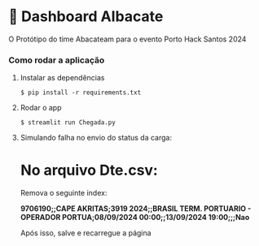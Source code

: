# 🎈 Dashboard AIbacate

O Protótipo do time Abacateam para o evento Porto Hack Santos 2024

### Como rodar a aplicação

1. Instalar as dependências

   ```
   $ pip install -r requirements.txt
   ```

2. Rodar o app

   ```
   $ streamlit run Chegada.py
   ```

3. Simulando falha no envio do status da carga:

   # No arquivo Dte.csv:
   Remova o seguinte index:
   
   **9706190;;CAPE AKRITAS;3919 2024;;BRASIL TERM. PORTUARIO - OPERADOR PORTUA;08/09/2024 00:00;;13/09/2024 19:00;;;Nao**

   Após isso, salve e recarregue a página
